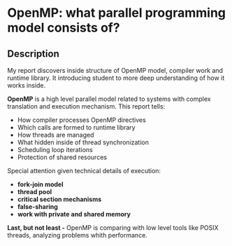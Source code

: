 # OpenMP: what parallel programming model consists of?

## Description
My report discovers inside structure of OpenMP model, compiler work and runtime library. It introducing student to more deep understanding of how it works inside.

**OpenMP** is a high level parallel model related to systems with complex translation and execution mechanism. This report tells:

- How compiler processes OpenMP directives
- Which calls are formed to runtime library
- How threads are managed
- What hidden inside of thread synchronization
- Scheduling loop iterations
- Protection of shared resources

Special attention given technical details of execution: 
- **fork-join model**
- **thread pool**
- **critical section mechanisms**
- **false-sharing**
-  **work with private and shared memory**

**Last, but not least -** OpenMP is comparing with low level tools like POSIX threads, analyzing problems whith performance.
